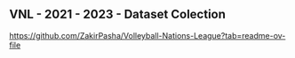 ## VNL - 2021 - 2023 - Dataset Colection

https://github.com/ZakirPasha/Volleyball-Nations-League?tab=readme-ov-file